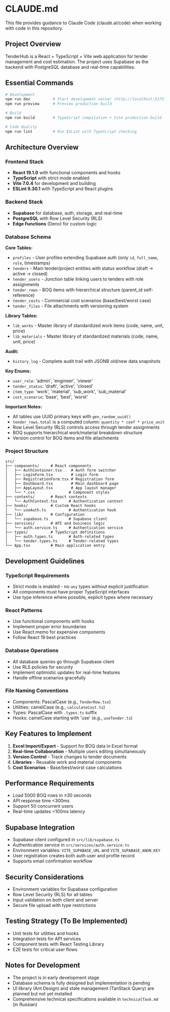 # CLAUDE.md

This file provides guidance to Claude Code (claude.ai/code) when working with code in this repository.

## Project Overview

TenderHub is a React + TypeScript + Vite web application for tender management and cost estimation. The project uses Supabase as the backend with PostgreSQL database and real-time capabilities.

## Essential Commands

```bash
# Development
npm run dev          # Start development server (http://localhost:5173)
npm run preview      # Preview production build

# Build
npm run build        # TypeScript compilation + Vite production build

# Code Quality
npm run lint         # Run ESLint with TypeScript checking
```

## Architecture Overview

### Frontend Stack
- **React 19.1.0** with functional components and hooks
- **TypeScript** with strict mode enabled
- **Vite 7.0.4** for development and building
- **ESLint 9.30.1** with TypeScript and React plugins

### Backend Stack
- **Supabase** for database, auth, storage, and real-time
- **PostgreSQL** with Row Level Security (RLS)
- **Edge Functions** (Deno) for custom logic

### Database Schema

**Core Tables:**
- `profiles` - User profiles extending Supabase auth (only `id`, `full_name`, `role`, timestamps)
- `tenders` - Main tender/project entities with status workflow (draft → active → closed)
- `tender_users` - Junction table linking users to tenders with role assignments
- `tender_rows` - BOQ items with hierarchical structure (parent_id self-reference)
- `tender_costs` - Commercial cost scenarios (base/best/worst case)
- `tender_files` - File attachments with versioning system

**Library Tables:**
- `lib_works` - Master library of standardized work items (code, name, unit, price)
- `lib_materials` - Master library of standardized materials (code, name, unit, price)

**Audit:**
- `history_log` - Complete audit trail with JSONB old/new data snapshots

**Key Enums:**
- `user_role`: 'admin', 'engineer', 'viewer'
- `tender_status`: 'draft', 'active', 'closed'  
- `item_type`: 'work', 'material', 'sub_work', 'sub_material'
- `cost_scenario`: 'base', 'best', 'worst'

**Important Notes:**
- All tables use UUID primary keys with `gen_random_uuid()`
- `tender_rows.total` is a computed column: `quantity * coef * price_unit`
- Row Level Security (RLS) controls access through tender assignments
- BOQ supports hierarchical work/material breakdown structure
- Version control for BOQ items and file attachments

### Project Structure
```
src/
├── components/     # React components
│   ├── AuthContainer.tsx    # Auth form switcher
│   ├── LoginForm.tsx        # Login form
│   ├── RegistrationForm.tsx # Registration form
│   ├── Dashboard.tsx        # Main dashboard page
│   ├── AppLayout.tsx        # App layout manager
│   └── *.css               # Component styles
├── contexts/       # React contexts
│   └── AuthContext.tsx     # Authentication context
├── hooks/          # Custom React hooks
│   └── useAuth.ts          # Authentication hook
├── lib/            # Configuration
│   └── supabase.ts         # Supabase client
├── services/       # API and business logic
│   └── auth.service.ts     # Authentication service
├── types/          # TypeScript definitions
│   ├── auth.types.ts       # Auth-related types
│   └── tender.types.ts     # Tender-related types
└── App.tsx         # Main application entry
```

## Development Guidelines

### TypeScript Requirements
- Strict mode is enabled - no `any` types without explicit justification
- All components must have proper TypeScript interfaces
- Use type inference where possible, explicit types where necessary

### React Patterns
- Use functional components with hooks
- Implement proper error boundaries
- Use React.memo for expensive components
- Follow React 19 best practices

### Database Operations
- All database queries go through Supabase client
- Use RLS policies for security
- Implement optimistic updates for real-time features
- Handle offline scenarios gracefully

### File Naming Conventions
- Components: PascalCase (e.g., `TenderRow.tsx`)
- Utilities: camelCase (e.g., `calculateCost.ts`)
- Types: PascalCase with `.types.ts` suffix
- Hooks: camelCase starting with 'use' (e.g., `useTender.ts`)

## Key Features to Implement

1. **Excel Import/Export** - Support for BOQ data in Excel format
2. **Real-time Collaboration** - Multiple users editing simultaneously
3. **Version Control** - Track changes to tender documents
4. **Libraries** - Reusable work and material components
5. **Cost Scenarios** - Base/best/worst case calculations

## Performance Requirements
- Load 5000 BOQ rows in ≤30 seconds
- API response time <300ms
- Support 50 concurrent users
- Real-time updates <100ms latency

## Supabase Integration
- Supabase client configured in `src/lib/supabase.ts`
- Authentication service in `src/services/auth.service.ts`
- Environment variables: `VITE_SUPABASE_URL` and `VITE_SUPABASE_ANON_KEY`
- User registration creates both auth user and profile record
- Supports email confirmation workflow

## Security Considerations
- Environment variables for Supabase configuration
- Row Level Security (RLS) for all tables
- Input validation on both client and server
- Secure file upload with type restrictions

## Testing Strategy (To Be Implemented)
- Unit tests for utilities and hooks
- Integration tests for API services
- Component tests with React Testing Library
- E2E tests for critical user flows

## Notes for Development
- The project is in early development stage
- Database schema is fully designed but implementation is pending
- UI library (Ant Design) and state management (TanStack Query) are planned but not yet installed
- Comprehensive technical specifications available in `technicalTask.md` (in Russian)